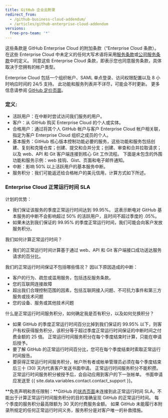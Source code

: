 ```yaml
---
title: GitHub 企业云附录
redirect_from:
  - /github-business-cloud-addendum/
  - /articles/github-enterprise-cloud-addendum
versions:
  free-pro-team: '*'
---
```


这些条款是 GitHub Enterprise Cloud 的附加条款（“Enterprise Cloud 条款）。 在这些 Enterprise Cloud 中未定义的任何大写术语将采用[服务条款](/articles/github-terms-of-service/)或[公司服务条款](/articles/github-corporate-terms-of-service/)中的定义。 同意这些 Enterprise Cloud 条款，即表示您也同意服务条款，具体取决于您拥有的帐户类型。

Enterprise Cloud 包括一个组织帐户、SAML 单点登录、访问权限配置以及 8 小时响应时间的 24/5 支持。 此功能和服务列表并不详尽，可能会不时更新。 更多信息请参阅 [GitHub 定价页面](https://github.com/pricing)。

### 定义:
- 活跃用户：在中断时尝试访问我们服务的用户。
- 客户：从 GitHub 购买 Enterprise Cloud 的个人或实体。
- 合格用户：通过将其个人 GitHub 帐户与客户 Enterprise Cloud 帐户相关联，指定为客户 Enterprise Cloud 组织之成员的个人。
- 基本服务：GitHub 核心版本控制功能必要的服务，这些功能和服务包括创建、复刻和克隆仓库；创建、提交和合并分支；创建、审查和合并拉取请求；以及 web、API 和 Git 客户端连接到核心 Git 工作流程。 下面是未包含的外围功能和服务示例：web 挂钩、Gist、页面和电子邮件通知。
- 中断：影响 50% 以上活跃用户的基本服务中断。
- 服务积分：我们可能返还给合格帐户的美元信用，计算方式如下所述。

### Enterprise Cloud 正常运行时间 SLA

计划的优势：
- 我们保证该服务的季度正常运行时间达到 99.95%。 这表示断电对 GitHub 基本服务的中断不会影响超过 50% 的活跃用户，且时间不超过季度的 .05%。
- 如果未达到我们保证的 99.95% 的季度正常运行时间，我们可能会向客户发放服务积分。

我们如何计算正常运行时间？
- 我们的正常运行时间计算基于通过 web、API 和 Git 客户端接口成功送达服务请求的百分比。

我们的正常运行时间保证不包括哪些情况？ 因以下原因造成的中断：
- 客户的行为、疏忽或滥用服务，包括违反服务条款。
- 您的互联网连接故障
- 超出我们合理控制范围的因素，包括互联网接入问题、不可抗力事件和第三方服务或技术问题
- 您的设备、服务或其他技术问题

什么是正常运行时间服务积分，如何确定我是否有积分，以及如何兑换积分？
- 如果 GitHub 的季度正常运行时间百分比掉到我们保证的 99.95% 以下，则客户有权获得服务积分，该积分等于超过季度正常运行时间保证的中断时间之付费金额的 25 倍。 正常运行时间服务积分在每个季度结束时计算，只能在申请后授予。
- 要了解 GitHub 的正常运行时间百分比，您可在每个季度结束时索取正常运行时间报告。
- 要获得正常运行时间服务积分，帐户所有者或帐单管理员必须在每个季度结束后三十 (30) 天内代表客户发送书面申请。 正常运行时间服务积分不能积攒。 正常运行时间服务积分被授予后，会自动应用到客户的下一张帐单。 书面申请应发送至 {{ site.data.variables.contact.contact_support }}。

**免责声明和责任限制：**GitHub 的[状态页面](https://www.githubstatus.com/)未连接到此正常运行时间 SLA，不能出于计算正常运行时间服务积分的目的准确呈现 GitHub 的正常运行时间。 每个季度的服务积分最高限额为 30 天的付费服务金额。 如果 GitHub 未能履行本附录所规定的任何正常运行时间义务，服务积分是对客户唯一的补救措施。
